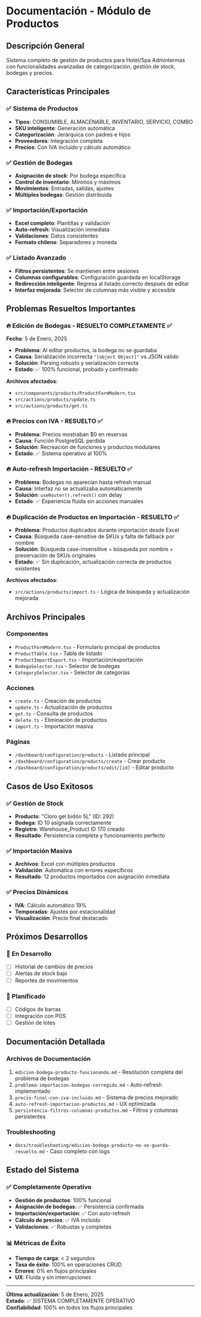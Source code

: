# Documentación - Módulo de Productos

## Descripción General
Sistema completo de gestión de productos para Hotel/Spa Admintermas con funcionalidades avanzadas de categorización, gestión de stock, bodegas y precios.

## Características Principales

### ✅ Sistema de Productos
- **Tipos**: CONSUMIBLE, ALMACENABLE, INVENTARIO, SERVICIO, COMBO
- **SKU inteligente**: Generación automática
- **Categorización**: Jerárquica con padres e hijos
- **Proveedores**: Integración completa
- **Precios**: Con IVA incluido y cálculo automático

### ✅ Gestión de Bodegas
- **Asignación de stock**: Por bodega específica
- **Control de inventario**: Mínimos y máximos
- **Movimientos**: Entradas, salidas, ajustes
- **Múltiples bodegas**: Gestión distribuida

### ✅ Importación/Exportación
- **Excel completo**: Plantillas y validación
- **Auto-refresh**: Visualización inmediata
- **Validaciones**: Datos consistentes
- **Formato chileno**: Separadores y moneda

### ✅ Listado Avanzado
- **Filtros persistentes**: Se mantienen entre sesiones
- **Columnas configurables**: Configuración guardada en localStorage
- **Redirección inteligente**: Regresa al listado correcto después de editar
- **Interfaz mejorada**: Selector de columnas más visible y accesible

## Problemas Resueltos Importantes

### 🔥 Edición de Bodegas - RESUELTO COMPLETAMENTE ✅
**Fecha**: 5 de Enero, 2025

- **Problema**: Al editar productos, la bodega no se guardaba
- **Causa**: Serialización incorrecta `"[object Object]"` vs JSON válido
- **Solución**: Parsing robusto y serialización correcta
- **Estado**: ✅ 100% funcional, probado y confirmado

**Archivos afectados**:
- `src/components/products/ProductFormModern.tsx`
- `src/actions/products/update.ts`
- `src/actions/products/get.ts`

### 🔥 Precios con IVA - RESUELTO ✅
- **Problema**: Precios mostraban $0 en reservas
- **Causa**: Función PostgreSQL perdida
- **Solución**: Recreación de funciones y productos modulares
- **Estado**: ✅ Sistema operativo al 100%

### 🔥 Auto-refresh Importación - RESUELTO ✅
- **Problema**: Bodegas no aparecían hasta refresh manual
- **Causa**: Interfaz no se actualizaba automáticamente
- **Solución**: `useRouter().refresh()` con delay
- **Estado**: ✅ Experiencia fluida sin acciones manuales

### 🔥 Duplicación de Productos en Importación - RESUELTO ✅
- **Problema**: Productos duplicados durante importación desde Excel
- **Causa**: Búsqueda case-sensitive de SKUs y falta de fallback por nombre
- **Solución**: Búsqueda case-insensitive + búsqueda por nombre + preservación de SKUs originales
- **Estado**: ✅ Sin duplicación, actualización correcta de productos existentes

**Archivos afectados**:
- `src/actions/products/import.ts` - Lógica de búsqueda y actualización mejorada

## Archivos Principales

### Componentes
- `ProductFormModern.tsx` - Formulario principal de productos
- `ProductTable.tsx` - Tabla de listado
- `ProductImportExport.tsx` - Importación/exportación
- `BodegaSelector.tsx` - Selector de bodegas
- `CategorySelector.tsx` - Selector de categorías

### Acciones
- `create.ts` - Creación de productos
- `update.ts` - Actualización de productos
- `get.ts` - Consulta de productos
- `delete.ts` - Eliminación de productos
- `import.ts` - Importación masiva

### Páginas
- `/dashboard/configuration/products` - Listado principal
- `/dashboard/configuration/products/create` - Crear producto
- `/dashboard/configuration/products/edit/[id]` - Editar producto

## Casos de Uso Exitosos

### ✅ Gestión de Stock
- **Producto**: "Cloro gel bidón 5L" (ID: 292)
- **Bodega**: ID 10 asignada correctamente
- **Registro**: Warehouse_Product ID 170 creado
- **Resultado**: Persistencia completa y funcionamiento perfecto

### ✅ Importación Masiva
- **Archivos**: Excel con múltiples productos
- **Validación**: Automática con errores específicos
- **Resultado**: 12 productos importados con asignación inmediata

### ✅ Precios Dinámicos
- **IVA**: Cálculo automático 19%
- **Temporadas**: Ajustes por estacionalidad
- **Visualización**: Precio final destacado

## Próximos Desarrollos

### 🔄 En Desarrollo
- [ ] Historial de cambios de precios
- [ ] Alertas de stock bajo
- [ ] Reportes de movimientos

### 🎯 Planificado
- [ ] Códigos de barras
- [ ] Integración con POS
- [ ] Gestión de lotes

## Documentación Detallada

### Archivos de Documentación
1. `edicion-bodega-producto-funcionando.md` - Resolución completa del problema de bodegas
2. `problema-importacion-bodegas-corregido.md` - Auto-refresh implementado
3. `precio-final-con-iva-incluido.md` - Sistema de precios mejorado
4. `auto-refresh-importacion-productos.md` - UX optimizada
5. `persistencia-filtros-columnas-productos.md` - Filtros y columnas persistentes

### Troubleshooting
- `docs/troubleshooting/edicion-bodega-producto-no-se-guarda-resuelto.md` - Caso completo con logs

## Estado del Sistema

### ✅ Completamente Operativo
- **Gestión de productos**: 100% funcional
- **Asignación de bodegas**: ✅ Persistencia confirmada
- **Importación/exportación**: ✅ Con auto-refresh
- **Cálculo de precios**: ✅ IVA incluido
- **Validaciones**: ✅ Robustas y completas

### 📊 Métricas de Éxito
- **Tiempo de carga**: < 2 segundos
- **Tasa de éxito**: 100% en operaciones CRUD
- **Errores**: 0% en flujos principales
- **UX**: Fluida y sin interrupciones

---

**Última actualización**: 5 de Enero, 2025  
**Estado**: ✅ SISTEMA COMPLETAMENTE OPERATIVO  
**Confiabilidad**: 100% en todos los flujos principales 